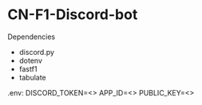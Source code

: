 # CN-F1-Discord-bot

Dependencies
- discord.py
- dotenv
- fastf1
- tabulate

.env:
DISCORD_TOKEN=<>
APP_ID=<>
PUBLIC_KEY=<>
